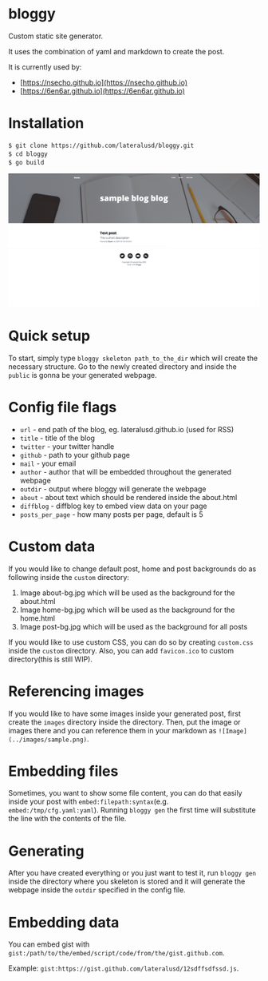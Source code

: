 # bloggy
Custom static site generator. 

It uses the combination of yaml and markdown to create the post.

It is currently used by: 
* [https://nsecho.github.io](https://nsecho.github.io)
* [https://6en6ar.github.io](https://6en6ar.github.io)

# Installation

```bash
$ git clone https://github.com/lateralusd/bloggy.git
$ cd bloggy
$ go build
```

![Webpage generated](./webpage.png)

# Quick setup

To start, simply type `bloggy skeleton path_to_the_dir` which will create the necessary structure. 
Go to the newly created directory and inside the `public` is gonna be your generated webpage.

# Config file flags

* `url` - end path of the blog, eg. lateralusd.github.io (used for RSS)
* `title` - title of the blog
* `twitter` - your twitter handle
* `github` - path to your github page
* `mail` - your email
* `author` - author that will be embedded throughout the generated webpage
* `outdir` - output where bloggy will generate the webpage
* `about` - about text which should be rendered inside the about.html
* `diffblog` - diffblog key to embed view data on your page
* `posts_per_page` - how many posts per page, default is 5

# Custom data

If you would like to change default post, home and post backgrounds do as following inside the `custom` directory:

1. Image about-bg.jpg which will be used as the background for the about.html
2. Image home-bg.jpg which will be used as the background for the home.html
3. Image post-bg.jpg which will be used as the background for all posts

If you would like to use custom CSS, you can do so by creating `custom.css` inside the `custom` directory. 
Also, you can add `favicon.ico` to custom directory(this is still WIP).

# Referencing images

If you would like to have some images inside your generated post, first create the `images` directory 
inside the  directory.
Then, put the image or images there and you can reference them in your markdown as `![Image](../images/sample.png)`.

# Embedding files

Sometimes, you want to show some file content, you can do that easily inside your post 
with `embed:filepath:syntax`(e.g. `embed:/tmp/cfg.yaml:yaml`). Running `bloggy gen` the 
first time will substitute the line with the contents of the file.

# Generating

After you have created everything or you just want to test it, run `bloggy gen` inside the directory 
where you skeleton is stored and it will generate the webpage inside the `outdir` specified in the config file.

# Embedding data

You can embed gist with `gist:/path/to/the/embed/script/code/from/the/gist.github.com`.

Example: `gist:https://gist.github.com/lateralusd/12sdffsdfssd.js`.
